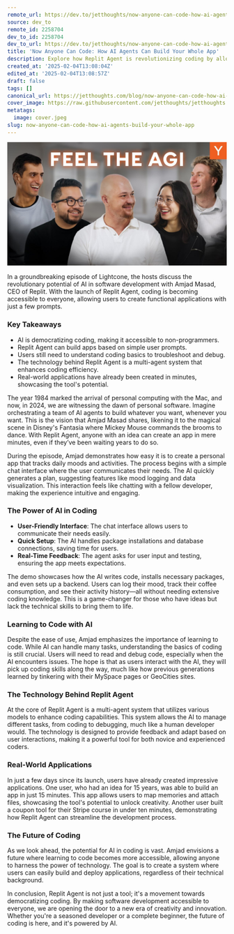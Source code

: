 ```yaml
---
remote_url: https://dev.to/jetthoughts/now-anyone-can-code-how-ai-agents-can-build-your-whole-app-3146
source: dev_to
remote_id: 2258704
dev_to_id: 2258704
dev_to_url: https://dev.to/jetthoughts/now-anyone-can-code-how-ai-agents-can-build-your-whole-app-3146
title: 'Now Anyone Can Code: How AI Agents Can Build Your Whole App'
description: Explore how Replit Agent is revolutionizing coding by allowing anyone to build apps with simple prompts. Discover the technology behind this AI tool and its potential to democratize software development.
created_at: '2025-02-04T13:08:04Z'
edited_at: '2025-02-04T13:08:57Z'
draft: false
tags: []
canonical_url: https://jetthoughts.com/blog/now-anyone-can-code-how-ai-agents-build-your-whole-app/
cover_image: https://raw.githubusercontent.com/jetthoughts/jetthoughts.github.io/master/content/blog/now-anyone-can-code-how-ai-agents-build-your-whole-app/cover.jpeg
metatags:
  image: cover.jpeg
slug: now-anyone-can-code-how-ai-agents-build-your-whole-app
---
```

[![Now Anyone Can Code: How AI Agents Can Build Your Whole App](file_0.jpg)](https://www.youtube.com/watch?v=jbIQfoldLag)

In a groundbreaking episode of Lightcone, the hosts discuss the revolutionary potential of AI in software development with Amjad Masad, CEO of Replit. With the launch of Replit Agent, coding is becoming accessible to everyone, allowing users to create functional applications with just a few prompts.

### Key Takeaways

*   AI is democratizing coding, making it accessible to non-programmers.
*   Replit Agent can build apps based on simple user prompts.
*   Users still need to understand coding basics to troubleshoot and debug.
*   The technology behind Replit Agent is a multi-agent system that enhances coding efficiency.
*   Real-world applications have already been created in minutes, showcasing the tool's potential.

The year 1984 marked the arrival of personal computing with the Mac, and now, in 2024, we are witnessing the dawn of personal software. Imagine orchestrating a team of AI agents to build whatever you want, whenever you want. This is the vision that Amjad Masad shares, likening it to the magical scene in Disney's Fantasia where Mickey Mouse commands the brooms to dance. With Replit Agent, anyone with an idea can create an app in mere minutes, even if they’ve been waiting years to do so.

During the episode, Amjad demonstrates how easy it is to create a personal app that tracks daily moods and activities. The process begins with a simple chat interface where the user communicates their needs. The AI quickly generates a plan, suggesting features like mood logging and data visualization. This interaction feels like chatting with a fellow developer, making the experience intuitive and engaging.

### The Power of AI in Coding

*   **User-Friendly Interface**: The chat interface allows users to communicate their needs easily.
*   **Quick Setup**: The AI handles package installations and database connections, saving time for users.
*   **Real-Time Feedback**: The agent asks for user input and testing, ensuring the app meets expectations.

The demo showcases how the AI writes code, installs necessary packages, and even sets up a backend. Users can log their mood, track their coffee consumption, and see their activity history—all without needing extensive coding knowledge. This is a game-changer for those who have ideas but lack the technical skills to bring them to life.

### Learning to Code with AI

Despite the ease of use, Amjad emphasizes the importance of learning to code. While AI can handle many tasks, understanding the basics of coding is still crucial. Users will need to read and debug code, especially when the AI encounters issues. The hope is that as users interact with the AI, they will pick up coding skills along the way, much like how previous generations learned by tinkering with their MySpace pages or GeoCities sites.

### The Technology Behind Replit Agent

At the core of Replit Agent is a multi-agent system that utilizes various models to enhance coding capabilities. This system allows the AI to manage different tasks, from coding to debugging, much like a human developer would. The technology is designed to provide feedback and adapt based on user interactions, making it a powerful tool for both novice and experienced coders.

### Real-World Applications

In just a few days since its launch, users have already created impressive applications. One user, who had an idea for 15 years, was able to build an app in just 15 minutes. This app allows users to map memories and attach files, showcasing the tool's potential to unlock creativity. Another user built a coupon tool for their Stripe course in under ten minutes, demonstrating how Replit Agent can streamline the development process.

### The Future of Coding

As we look ahead, the potential for AI in coding is vast. Amjad envisions a future where learning to code becomes more accessible, allowing anyone to harness the power of technology. The goal is to create a system where users can easily build and deploy applications, regardless of their technical background.

In conclusion, Replit Agent is not just a tool; it's a movement towards democratizing coding. By making software development accessible to everyone, we are opening the door to a new era of creativity and innovation. Whether you're a seasoned developer or a complete beginner, the future of coding is here, and it's powered by AI.
